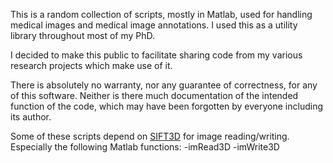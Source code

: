 This is a random collection of scripts, mostly in Matlab, used for handling medical images and medical image annotations. I used this as a utility library throughout most of my PhD. 

I decided to make this public to facilitate sharing code from my various research projects which make use of it.

There is absolutely no warranty, nor any guarantee of correctness, for any of this software. Neither is there much documentation of the intended function of the code, which may have been forgotten by everyone including its author.

Some of these scripts depend on [SIFT3D](https://github.com/bbrister/SIFT3D) for image reading/writing. Especially the following Matlab functions:
        -imRead3D
        -imWrite3D
